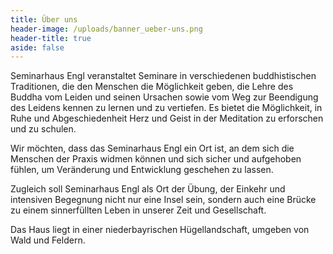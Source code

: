```yaml
---
title: Über uns
header-image: /uploads/banner_ueber-uns.png
header-title: true
aside: false
---
```

Seminarhaus Engl veranstaltet Seminare in verschiedenen buddhistischen Traditionen, die  den Menschen  die Möglichkeit geben, die Lehre des Buddha vom Leiden und seinen Ursachen sowie vom Weg zur Beendigung des Leidens kennen zu lernen und zu vertiefen. Es bietet die Möglichkeit, in Ruhe und Abgeschiedenheit Herz und Geist in der Meditation zu erforschen und zu schulen. 

Wir möchten, dass das Seminarhaus Engl ein Ort ist, an dem sich die Menschen der Praxis widmen können und sich sicher und aufgehoben fühlen, um Veränderung und Entwicklung geschehen zu lassen. 

Zugleich soll Seminarhaus Engl als Ort der Übung, der Einkehr und intensiven Begegnung nicht nur eine Insel sein, sondern auch eine Brücke zu einem sinnerfüllten Leben in unserer Zeit und Gesellschaft.



Das Haus liegt in einer niederbayrischen Hügellandschaft, umgeben von Wald und Feldern.
